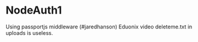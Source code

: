 # NodeAuth1
Using passportjs middleware (#jaredhanson) Eduonix video
deleteme.txt in uploads is useless.
